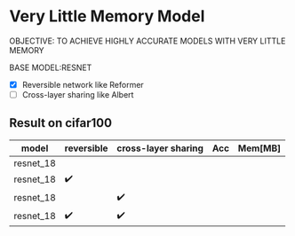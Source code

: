 # Very Little Memory Model
OBJECTIVE: TO ACHIEVE HIGHLY ACCURATE MODELS WITH VERY LITTLE MEMORY

BASE MODEL:RESNET

 - [x] Reversible network like Reformer
 - [ ] Cross-layer sharing like Albert

## Result on cifar100

|model|reversible|cross-layer sharing|Acc|Mem[MB]|
|---|---|---|---|---|
|resnet_18| | | | |
|resnet_18|:heavy_check_mark:| | | |
|resnet_18| |:heavy_check_mark:| | |
|resnet_18|:heavy_check_mark:|:heavy_check_mark:| | |
